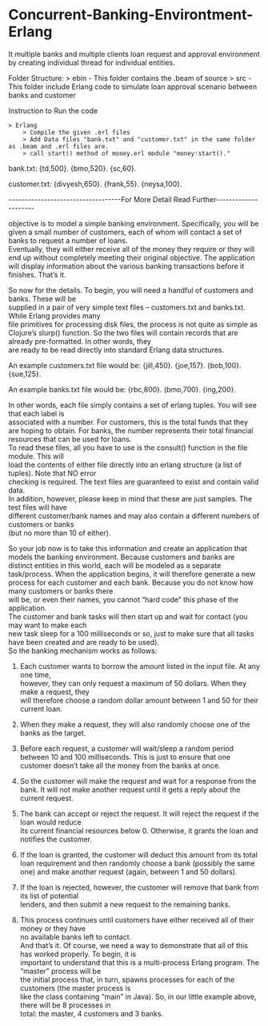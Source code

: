 # Concurrent-Banking-Environtment-Erlang
It multiple banks and multiple clients loan request and approval environment by creating individual thread 
for individual entities. 

Folder Structure:
		> ebin - This folder contains the .beam of source
		> src - This folder include Erlang code to simulate loan approval scenario between banks and customer
    
Instruction to Run the code
	
	> Erlang
		> Compile the given .erl files 
		> Add Data files "bank.txt" and "customer.txt" in the same folder as .beam and .erl files are. 
		> call start() method of money.erl module "money:start()."
    
    
bank.txt:
  {td,500}.
  {bmo,520}.
  {sc,60}.
  
customer.txt:
  {divyesh,650}.
  {frank,55}.
  {neysa,100}.
  
  
  -----------------------------------For More Detail Read Further---------------------
  
objective	is	to	model	a	simple banking environment.	Specifically,	you	will	be	given	a	small
number of	customers,	each	of	whom will	contact	a	set	of	banks	to	request a	number	of	loans.	
Eventually,	they	will	either	receive	all	of	the	money they	require or	they	will	end	up	without	
completely	meeting	their	original	objective.	The	application	will	display	information	about	the	
various	banking	transactions	before	it	finishes. That’s	it.	

So	now	for	the	details.	To	begin,	you	will	need	a	handful	of	customers	and	banks.	These	will	be	
supplied	in	a	pair	of	very	simple	text	files – customers.txt and	banks.txt.	While	Erlang	provides	many	
file	primitives	for	processing	disk	files,	the	process is	not	quite	as	simple	as	Clojure’s	slurp()	
function.	So	the	two	files	will	contain	records	that	are	already	pre-formatted.	In	other	words,	they	
are	ready	to	be	read	directly	into	standard Erlang	data	structures.	

An example customers.txt file	would	be:
{jill,450}.
{joe,157}.
{bob,100}.
{sue,125}.

An	example	banks.txt file would	be:
{rbc,800}.
(bmo,700}.
{ing,200}.

In	other	words,	each	file	simply	contains a set	of	erlang	tuples.		You	will	see	that	each	label	is	
associated with	a	number.	For	customers,	this	is	the	total	funds	that	they	are	hoping	to	obtain.	For	
banks,	the	number	represents	their	total	financial	resources	that	can	be	used	for	loans.	
To	read	these	files,	all	you	have	to	use	is	the	consult() function	in	the	file module.	This	will	
load	the	contents	of	either	file	directly	into	an	erlang	structure	(a	list	of	tuples).	 Note	that	NO	error	
checking	is	required.	The	text files are guaranteed	to	exist	and	contain	valid	data.	
In	addition, however,	please	keep	in	mind	that	these	are	just	samples.	The	test	files	will	have	
different	customer/bank	names	and	may	also	contain a	different	numbers	of	customers	or banks	
(but	no	more	than	10	of	either).

So	your	job	now	is	to	take	this	information and	create	an	application	that	models the	banking	
environment. Because	customers and	banks are distinct	entities in	this	world,	each	will	be	modeled	
as	a	separate	task/process.	When	the	application	begins,	it	will	therefore	generate	a	new	process	
for	each	customer and	each bank.	Because	you	do not	know	how	many	customers	or	banks	there	
will	be,	or	even	their	names,	you	cannot	“hard	code” this	phase of	the	application.	
The	customer and	bank tasks	will	then	start	up	and	wait	for	contact	(you	may	want	to	make	each	
new	task	sleep	for	a	100	milliseconds	or	so,	just	to	make	sure	that	all	tasks	have	been	created	and	
are	ready	to	be	used).	
So	the	banking	mechanism	works	as	follows:

1. Each	customer	wants	to	borrow the	amount	listed	in	the	input file.	At	any	one	time,	
however,	they	can	only	request	a	maximum	of	50	dollars.	When	they	make	a	request,	they	
will	therefore	choose	a	random	dollar	amount between	1	and	50	for	their	current	loan.	

2. When	they	make	a	request,	they	will	also	randomly	choose	one	of	the	banks	as	the	target.

3. Before	each	request, a	customer	will	wait/sleep a	random	period	between	10	and	100	
milliseconds.	This	is	just	to	ensure	that	one	customer	doesn’t	take	all	the	money	from	the	
banks	at	once.	

4. So	the	customer will	make	the	request	and	wait	for	a	response	from	the	bank.	It	will	not	
make	another	request	until	it	gets a	reply	about	the	current	request.	

5. The	bank	can	accept	or	reject	the	request.	It	will	reject	the	request	if	the	loan	would	reduce	
its	current	financial	resources below	0.	Otherwise,	it	grants	the	loan	and	notifies	the	
customer.

6. If	the	loan	is	granted,	the	customer	will	deduct	this	amount	from	its	total	loan	requirement
and	then	randomly	choose	a	bank	(possibly	the	same	one)	and	make	another	request	
(again,	between	1	and	50	dollars).

7. If	the	loan	is	rejected,	however,	the	customer will	remove	that	bank	from	its	list of	potential	
lenders,	and	then	submit	a	new	request	to	the	remaining	banks.

8. This	process	continues until	customers	have	either	received	all	of	their	money	or	they	have	
no	available	banks left	to	contact.	
And	that’s	it.	
Of	course,	we	need	a	way	to	demonstrate	that	all	of	this	has	worked	properly.	 To	begin,	it	is	
important	to	understand	that	this	is	a	multi-process	Erlang	program.	The	“master”	process	will	be	
the	initial	process	that,	in	turn, spawns	processes for	each	of	the	customers (the	master	process	is	
like	the	class	containing	“main” in	Java).	So,	in	our	little	example	above,	there	will	be	8 processes	in	
total: the	master,	4	customers	and	3	banks.	
